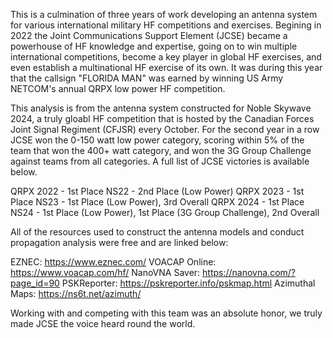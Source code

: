 This is a culmination of three years of work developing an antenna system for various international military HF competitions and exercises. Begining in 2022 the Joint Communications Support Element (JCSE) became a powerhouse of HF knowledge and expertise, going on to win multiple international competitions, become a key player in global HF exercises, and even establish a multinational HF exercise of its own. It was during this year that the callsign "FLORIDA MAN" was earned by winning US Army NETCOM's annual QRPX low power HF competition.

This analysis is from the antenna system constructed for Noble Skywave 2024, a truly gloabl HF competition that is hosted by the Canadian Forces Joint Signal Regiment (CFJSR) every October. For the second year in a row JCSE won the 0-150 watt low power category, scoring within 5% of the team that won the 400+ watt category, and won the 3G Group Challenge against teams from all categories. A full list of JCSE victories is available below. 

  QRPX 2022 - 1st Place
  NS22 - 2nd Place (Low Power)
  QRPX 2023 - 1st Place
  NS23 - 1st Place (Low Power), 3rd Overall
  QRPX 2024 - 1st Place
  NS24 - 1st Place (Low Power), 1st Place (3G Group Challenge), 2nd Overall

All of the resources used to construct the antenna models and conduct propagation analysis were free and are linked below:
  
  EZNEC: https://www.eznec.com/
  VOACAP Online: https://www.voacap.com/hf/
  NanoVNA Saver: https://nanovna.com/?page_id=90
  PSKReporter: https://pskreporter.info/pskmap.html
  Azimuthal Maps: https://ns6t.net/azimuth/  

Working with and competing with this team was an absolute honor, we truly made JCSE the voice heard round the world. 
